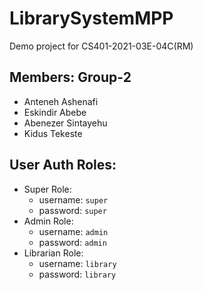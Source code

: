 # LibrarySystemMPP
Demo  project for CS401-2021-03E-04C(RM)

## Members: Group-2
- Anteneh Ashenafi
- Eskindir Abebe
- Abenezer Sintayehu
- Kidus Tekeste

## User Auth Roles:
- Super Role:
   - username: `super`
   - password: `super`
- Admin Role:
   - username: `admin`
   - password: `admin`
- Librarian Role:
   - username: `library`
   - password: `library`
